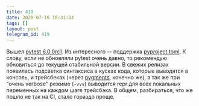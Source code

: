 ```yaml
---
title: 419
date: 2020-07-16 18:31:33
tags: []
layout: post
telegram_id: 419
---
```


Вышел [pytest 6.0.0rc1](https://docs.pytest.org/en/latest/changelog.html). Из интересного -- поддержка [pyproject.toml](https://snarky.ca/what-the-heck-is-pyproject-toml/). К слову, если не обновляли pytest очень давно, то рекомендую обновиться до текущей стабильной версии. В свежих релизах появилась подсветка синтаксиса в кусках кода, которые выводятся в консоль, и трейсбеках (через [pygments](https://pygments.org/), конечно же), а так же при "очень verbose" режиме (`-vvv`) выводится repr для всех локальных переменных на каждом шаге трейсбэка. В общем, разбираться, что же пошло не так на CI, стало гораздо проще.
